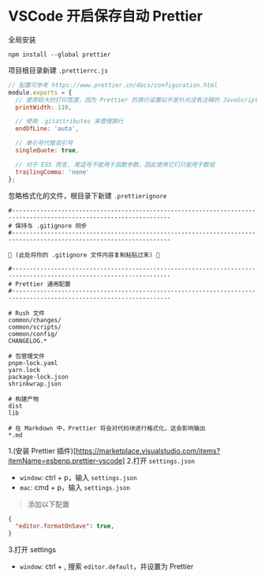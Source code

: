 # VSCode 开启保存自动 Prettier
全局安装
```shell
npm install --global prettier
```
项目根目录新建 `.prettierrc.js`
```js
// 配置可参考 https://www.prettier.cn/docs/configuration.html
module.exports = {
  // 使用较大的打印宽度，因为 Prettier 的换行设置似乎是针对没有注释的 JavaScript.
  printWidth: 110,

  // 使用 .gitattributes 来管理换行
  endOfLine: 'auto',

  // 单引号代替双引号
  singleQuote: true,

  // 对于 ES5 而言, 尾逗号不能用于函数参数，因此使用它们只能用于数组
  trailingComma: 'none'
};

```
忽略格式化的文件，根目录下新建 `.prettierignore`
```
#-------------------------------------------------------------------------------------------------------------------
# 保持与 .gitignore 同步
#-------------------------------------------------------------------------------------------------------------------

👋 (此处将你的 .gitignore 文件内容复制粘贴过来) 👋

#-------------------------------------------------------------------------------------------------------------------
# Prettier 通用配置
#-------------------------------------------------------------------------------------------------------------------

# Rush 文件
common/changes/
common/scripts/
common/config/
CHANGELOG.*

# 包管理文件
pnpm-lock.yaml
yarn.lock
package-lock.json
shrinkwrap.json

# 构建产物
dist
lib

# 在 Markdown 中，Prettier 将会对代码块进行格式化，这会影响输出
*.md
```

1.(安装 Prettier 插件)[https://marketplace.visualstudio.com/items?itemName=esbenp.prettier-vscode]
2.打开 `settings.json`
 - `window`: ctrl + p，输入 `settings.json`
 - `mac`: cmd + p，输入 `settings.json`
> 添加以下配置
```json
{
  "editor.formatOnSave": true,
}
```
3.打开 settings
 - `window`: ctrl + , 搜索 `editor.default`，并设置为 Prettier